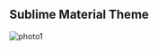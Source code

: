 ## Sublime Material Theme

![photo1](https://github.com/TheAjaykrishnanR/VS2022_Sublime_Material_Theme/imgs/devenv_4a4S3yvaLE.png)


